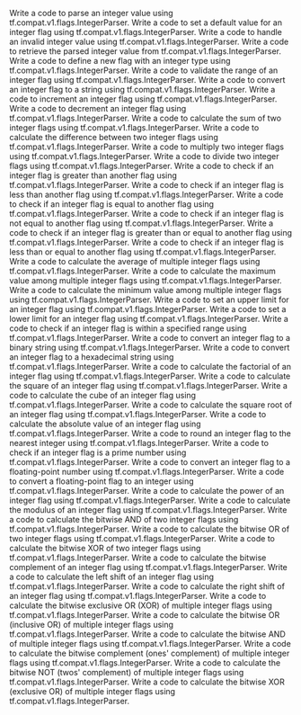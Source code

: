 Write a code to parse an integer value using tf.compat.v1.flags.IntegerParser.
Write a code to set a default value for an integer flag using tf.compat.v1.flags.IntegerParser.
Write a code to handle an invalid integer value using tf.compat.v1.flags.IntegerParser.
Write a code to retrieve the parsed integer value from tf.compat.v1.flags.IntegerParser.
Write a code to define a new flag with an integer type using tf.compat.v1.flags.IntegerParser.
Write a code to validate the range of an integer flag using tf.compat.v1.flags.IntegerParser.
Write a code to convert an integer flag to a string using tf.compat.v1.flags.IntegerParser.
Write a code to increment an integer flag using tf.compat.v1.flags.IntegerParser.
Write a code to decrement an integer flag using tf.compat.v1.flags.IntegerParser.
Write a code to calculate the sum of two integer flags using tf.compat.v1.flags.IntegerParser.
Write a code to calculate the difference between two integer flags using tf.compat.v1.flags.IntegerParser.
Write a code to multiply two integer flags using tf.compat.v1.flags.IntegerParser.
Write a code to divide two integer flags using tf.compat.v1.flags.IntegerParser.
Write a code to check if an integer flag is greater than another flag using tf.compat.v1.flags.IntegerParser.
Write a code to check if an integer flag is less than another flag using tf.compat.v1.flags.IntegerParser.
Write a code to check if an integer flag is equal to another flag using tf.compat.v1.flags.IntegerParser.
Write a code to check if an integer flag is not equal to another flag using tf.compat.v1.flags.IntegerParser.
Write a code to check if an integer flag is greater than or equal to another flag using tf.compat.v1.flags.IntegerParser.
Write a code to check if an integer flag is less than or equal to another flag using tf.compat.v1.flags.IntegerParser.
Write a code to calculate the average of multiple integer flags using tf.compat.v1.flags.IntegerParser.
Write a code to calculate the maximum value among multiple integer flags using tf.compat.v1.flags.IntegerParser.
Write a code to calculate the minimum value among multiple integer flags using tf.compat.v1.flags.IntegerParser.
Write a code to set an upper limit for an integer flag using tf.compat.v1.flags.IntegerParser.
Write a code to set a lower limit for an integer flag using tf.compat.v1.flags.IntegerParser.
Write a code to check if an integer flag is within a specified range using tf.compat.v1.flags.IntegerParser.
Write a code to convert an integer flag to a binary string using tf.compat.v1.flags.IntegerParser.
Write a code to convert an integer flag to a hexadecimal string using tf.compat.v1.flags.IntegerParser.
Write a code to calculate the factorial of an integer flag using tf.compat.v1.flags.IntegerParser.
Write a code to calculate the square of an integer flag using tf.compat.v1.flags.IntegerParser.
Write a code to calculate the cube of an integer flag using tf.compat.v1.flags.IntegerParser.
Write a code to calculate the square root of an integer flag using tf.compat.v1.flags.IntegerParser.
Write a code to calculate the absolute value of an integer flag using tf.compat.v1.flags.IntegerParser.
Write a code to round an integer flag to the nearest integer using tf.compat.v1.flags.IntegerParser.
Write a code to check if an integer flag is a prime number using tf.compat.v1.flags.IntegerParser.
Write a code to convert an integer flag to a floating-point number using tf.compat.v1.flags.IntegerParser.
Write a code to convert a floating-point flag to an integer using tf.compat.v1.flags.IntegerParser.
Write a code to calculate the power of an integer flag using tf.compat.v1.flags.IntegerParser.
Write a code to calculate the modulus of an integer flag using tf.compat.v1.flags.IntegerParser.
Write a code to calculate the bitwise AND of two integer flags using tf.compat.v1.flags.IntegerParser.
Write a code to calculate the bitwise OR of two integer flags using tf.compat.v1.flags.IntegerParser.
Write a code to calculate the bitwise XOR of two integer flags using tf.compat.v1.flags.IntegerParser.
Write a code to calculate the bitwise complement of an integer flag using tf.compat.v1.flags.IntegerParser.
Write a code to calculate the left shift of an integer flag using tf.compat.v1.flags.IntegerParser.
Write a code to calculate the right shift of an integer flag using tf.compat.v1.flags.IntegerParser.
Write a code to calculate the bitwise exclusive OR (XOR) of multiple integer flags using tf.compat.v1.flags.IntegerParser.
Write a code to calculate the bitwise OR (inclusive OR) of multiple integer flags using tf.compat.v1.flags.IntegerParser.
Write a code to calculate the bitwise AND of multiple integer flags using tf.compat.v1.flags.IntegerParser.
Write a code to calculate the bitwise complement (ones' complement) of multiple integer flags using tf.compat.v1.flags.IntegerParser.
Write a code to calculate the bitwise NOT (twos' complement) of multiple integer flags using tf.compat.v1.flags.IntegerParser.
Write a code to calculate the bitwise XOR (exclusive OR) of multiple integer flags using tf.compat.v1.flags.IntegerParser.